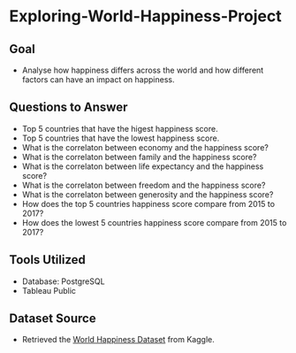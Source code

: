 # Exploring-World-Happiness-Project


## Goal
- Analyse how happiness differs across the world and how different factors can have an impact on happiness. 

## Questions to Answer
- Top 5 countries that have the higest happiness score.
- Top 5 countries that have the lowest happiness score.
- What is the correlaton between economy and the happiness score?
- What is the correlaton between family and the happiness score?
- What is the correlaton between life expectancy and the happiness score?
- What is the correlaton between freedom and the happiness score?
- What is the correlaton between generosity and the happiness score?
- How does the top 5 countries happiness score compare from 2015 to 2017?
- How does the lowest 5 countries happiness score compare from 2015 to 2017?

## Tools Utilized
- Database: PostgreSQL
- Tableau Public 

## Dataset Source 
- Retrieved the [World Happiness Dataset](https://www.kaggle.com/datasets/unsdsn/world-happiness?select=2015.csv) from Kaggle. 
